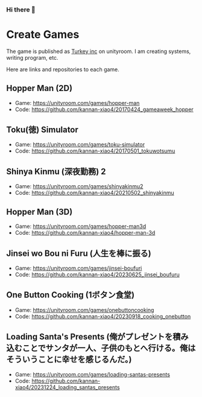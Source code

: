 ### Hi there 👋

# Create Games 
The game is published as [Turkey inc](https://unityroom.com/users/turkey_inc29) on unityroom.
I am creating systems, writing program, etc.

Here are links and repositories to each game.

## Hopper Man (2D)
- Game: https://unityroom.com/games/hopper-man
- Code: https://github.com/kannan-xiao4/20170424_gameaweek_hopper

## Toku(徳) Simulator
- Game: https://unityroom.com/games/toku-simulator
- Code: https://github.com/kannan-xiao4/20170501_tokuwotsumu

## Shinya Kinmu (深夜勤務) 2
- Game: https://unityroom.com/games/shinyakinmu2
- Code: https://github.com/kannan-xiao4/20210502_shinyakinmu

## Hopper Man (3D)
- Game: https://unityroom.com/games/hopper-man3d
- Code: https://github.com/kannan-xiao4/hopper-man-3d

## Jinsei wo Bou ni Furu (人生を棒に振る)
- Game: https://unityroom.com/games/jinsei-boufuri
- Code: https://github.com/kannan-xiao4/20230625_jinsei_boufuru

## One Button Cooking (1ボタン食堂)
- Game: https://unityroom.com/games/onebuttoncooking
- Code: https://github.com/kannan-xiao4/20230918_cooking_onebutton

## Loading Santa's Presents (俺がプレゼントを積み込むことでサンタが一人、子供のもとへ行ける。俺はそういうことに幸せを感じるんだ。)
- Game: https://unityroom.com/games/loading-santas-presents
- Code: https://github.com/kannan-xiao4/20231224_loading_santas_presents

<!--
**kannan-xiao4/kannan-xiao4** is a ✨ _special_ ✨ repository because its `README.md` (this file) appears on your GitHub profile.

Here are some ideas to get you started:

- 🔭 I’m currently working on ...
- 🌱 I’m currently learning ...
- 👯 I’m looking to collaborate on ...
- 🤔 I’m looking for help with ...
- 💬 Ask me about ...
- 📫 How to reach me: ...
- 😄 Pronouns: ...
- ⚡ Fun fact: ...
-->
